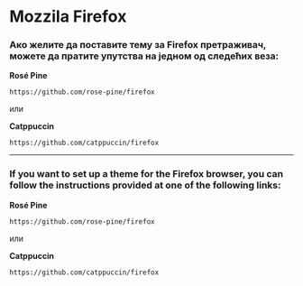 # Mozzila Firefox

### Ако желите да поставите тему за Firefox претраживач, можете да пратите упутства на једном од следећих веза:

**Rosé Pine**

```
https://github.com/rose-pine/firefox
```

или

**Catppuccin**
```
https://github.com/catppuccin/firefox
```


---

### If you want to set up a theme for the Firefox browser, you can follow the instructions provided at one of the following links:

**Rosé Pine**

```
https://github.com/rose-pine/firefox
```

или

**Catppuccin**
```
https://github.com/catppuccin/firefox
```
